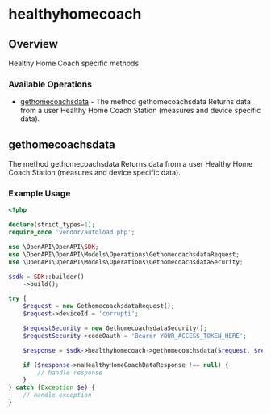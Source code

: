 # healthyhomecoach

## Overview

Healthy Home Coach specific methods

### Available Operations

* [gethomecoachsdata](#gethomecoachsdata) - The method gethomecoachsdata Returns data from a user Healthy Home Coach Station (measures and device specific data).

## gethomecoachsdata

The method gethomecoachsdata Returns data from a user Healthy Home Coach Station (measures and device specific data).

### Example Usage

```php
<?php

declare(strict_types=1);
require_once 'vendor/autoload.php';

use \OpenAPI\OpenAPI\SDK;
use \OpenAPI\OpenAPI\Models\Operations\GethomecoachsdataRequest;
use \OpenAPI\OpenAPI\Models\Operations\GethomecoachsdataSecurity;

$sdk = SDK::builder()
    ->build();

try {
    $request = new GethomecoachsdataRequest();
    $request->deviceId = 'corrupti';

    $requestSecurity = new GethomecoachsdataSecurity();
    $requestSecurity->codeOauth = 'Bearer YOUR_ACCESS_TOKEN_HERE';

    $response = $sdk->healthyhomecoach->gethomecoachsdata($request, $requestSecurity);

    if ($response->naHealthyHomeCoachDataResponse !== null) {
        // handle response
    }
} catch (Exception $e) {
    // handle exception
}
```
